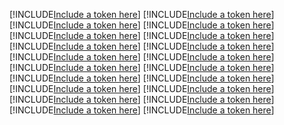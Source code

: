 [!INCLUDE[Include a token here](refs1536742136540/r1.md)]
[!INCLUDE[Include a token here](refs1536742136540/r2.md)]
[!INCLUDE[Include a token here](refs1536742136540/r3.md)]
[!INCLUDE[Include a token here](refs1536742136540/r4.md)]
[!INCLUDE[Include a token here](refs1536742136540/r5.md)]
[!INCLUDE[Include a token here](refs1536742136540/r6.md)]
[!INCLUDE[Include a token here](refs1536742136540/r7.md)]
[!INCLUDE[Include a token here](refs1536742136540/r8.md)]
[!INCLUDE[Include a token here](refs1536742136540/r9.md)]
[!INCLUDE[Include a token here](refs1536742136540/r10.md)]
[!INCLUDE[Include a token here](refs1536742136540/r11.md)]
[!INCLUDE[Include a token here](refs1536742136540/r12.md)]
[!INCLUDE[Include a token here](refs1536742136540/r13.md)]
[!INCLUDE[Include a token here](refs1536742136540/r14.md)]
[!INCLUDE[Include a token here](refs1536742136540/r15.md)]
[!INCLUDE[Include a token here](refs1536742136540/r16.md)]
[!INCLUDE[Include a token here](refs1536742136540/r17.md)]
[!INCLUDE[Include a token here](refs1536742136540/r18.md)]
[!INCLUDE[Include a token here](refs1536742136540/r19.md)]
[!INCLUDE[Include a token here](refs1536742136540/r20.md)]